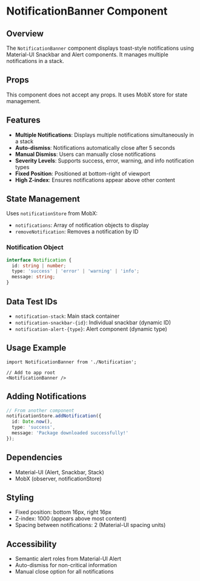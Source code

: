 # NotificationBanner Component

## Overview
The `NotificationBanner` component displays toast-style notifications using Material-UI Snackbar and Alert components. It manages multiple notifications in a stack.

## Props
This component does not accept any props. It uses MobX store for state management.

## Features
- **Multiple Notifications**: Displays multiple notifications simultaneously in a stack
- **Auto-dismiss**: Notifications automatically close after 5 seconds
- **Manual Dismiss**: Users can manually close notifications
- **Severity Levels**: Supports success, error, warning, and info notification types
- **Fixed Position**: Positioned at bottom-right of viewport
- **High Z-index**: Ensures notifications appear above other content

## State Management
Uses `notificationStore` from MobX:
- `notifications`: Array of notification objects to display
- `removeNotification`: Removes a notification by ID

### Notification Object
```typescript
interface Notification {
  id: string | number;
  type: 'success' | 'error' | 'warning' | 'info';
  message: string;
}
```

## Data Test IDs
- `notification-stack`: Main stack container
- `notification-snackbar-{id}`: Individual snackbar (dynamic ID)
- `notification-alert-{type}`: Alert component (dynamic type)

## Usage Example
```tsx
import NotificationBanner from './Notification';

// Add to app root
<NotificationBanner />
```

## Adding Notifications
```typescript
// From another component
notificationStore.addNotification({
  id: Date.now(),
  type: 'success',
  message: 'Package downloaded successfully!'
});
```

## Dependencies
- Material-UI (Alert, Snackbar, Stack)
- MobX (observer, notificationStore)

## Styling
- Fixed position: bottom 16px, right 16px
- Z-index: 1000 (appears above most content)
- Spacing between notifications: 2 (Material-UI spacing units)

## Accessibility
- Semantic alert roles from Material-UI Alert
- Auto-dismiss for non-critical information
- Manual close option for all notifications
